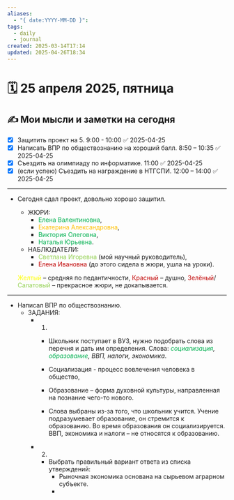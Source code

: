 ```yaml
---
aliases:
  - "{ date:YYYY-MM-DD }": 
tags:
  - daily
  - journal
created: 2025-03-14T17:14
updated: 2025-04-26T18:34
---
```


# 🗓️ 25 апреля 2025, пятница

## ✍️ Мои мысли и заметки на сегодня

- [x] Защитить проект на 5. 9:00 - 10:00 ✅ 2025-04-25
- [x] Написать ВПР по обществознанию на хороший балл. 8:50 – 10:35 ✅ 2025-04-25
- [x] Съездить на олимпиаду по информатике. 11:00 ✅ 2025-04-25
- [x] (если успею) Съездить на награждение в НТГСПИ. 12:00 – 14:00 ✅ 2025-04-25

---

- Сегодня сдал проект, довольно хорошо защитил.
  - ЖЮРИ:
    - <font color="#00b050">Елена Валентиновна</font>,
    - <font color="#ffc000">Екатерина Александровна</font>,
    - <font color="#00b050">Виктория Олеговна</font>,
    - <font color="#00b050">Наталья Юрьевна</font>.
  - НАБЛЮДАТЕЛИ:
    - <font color="#92d050">Светлана Игоревна</font> (мой научный руководитель),
    - <font color="#c00000">Елена Ивановна</font> (до этого сидела в жюри, ушла на уроки).

  <font color="#ffff00">Желтый</font> – средняя по педантичности,
  <font color="#c00000">Красный</font> – душно,
  <font color="#c00000">Зелёный</font>/<font color="#92d050">Салатовый</font> – прекрасное жюри, не докапывается.
  

---


- Написал ВПР по обществознанию.
  - ЗАДАНИЯ:
    - 1. 
      - Школьник поступает в ВУЗ, нужно подобрать слова из перечня и дать им определения. Слова: *<font color="#00b050">социализация</font>, <font color="#00b050">образование</font>, ВВП, налоги, экономика*.
      
      - Социализация - процесс вовлечения человека в общество,
      - Образование – форма духовной культуры, направленная на познание чего-то нового.
    
      - Слова выбраны из-за того, что школьник учится. Учение подразумевает образование, он стремится к образованию. Во время образования он социализируется. ВВП, экономика и налоги – не относятся к образованию.
    - 2.
      - Выбрать правильный вариант ответа из списка утверждений:
        - Рыночная экономика основана на сырьевом аграрном субъекте.
        - 